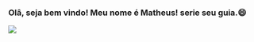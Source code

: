 ### Olâ, seja bem vindo! Meu nome é Matheus! serie seu guia.😄
<img src="https://i.imgur.com/mTFbI5G.jpg">

<!--
**MattheusMartins/MattheusMartins** is a ✨ _special_ ✨ repository because its `README.md` (this file) appears on your GitHub profile.

Here are some ideas to get you started:

- 🔭 I’m currently working on ...
- 🌱 I’m currently learning ...
- 👯 I’m looking to collaborate on ...
- 🤔 I’m looking for help with ...
- 💬 Ask me about ...
- 📫 How to reach me: ...
- Pronouns: ...
- ⚡ Fun fact: ...
-->
